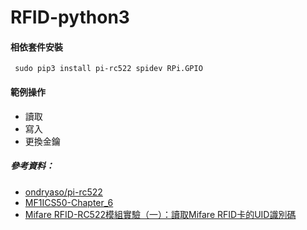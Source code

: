 # RFID-python3
#### 相依套件安裝
` sudo pip3 install pi-rc522 spidev RPi.GPIO`

#### 範例操作
* 讀取
* 寫入
* 更換金鑰

##### 參考資料：
* [ondryaso/pi-rc522](https://github.com/ondryaso/pi-rc522)
* [MF1ICS50-Chapter_6](http://www.worldnfc.com/chips/MF1ICS50_IC_datasheet.pdf)
* [Mifare RFID-RC522模組實驗（一）：讀取Mifare RFID卡的UID識別碼](https://swf.com.tw/?p=930)
